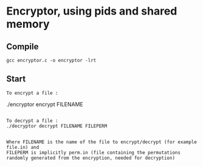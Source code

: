 # Encryptor, using pids and shared memory


## Compile

```
gcc encryptor.c -o encryptor -lrt

```
## Start

```
To encrypt a file :

```

./encryptor encrypt FILENAME

```

To decrypt a file :
./decryptor decrypt FILENAME FILEPERM


Where FILENAME is the name of the file to encrypt/decrypt (for example file.in) and
FILEPERM is implicitly perm.in (file containing the permutations randomly generated from the encryption, needed for decryption)
